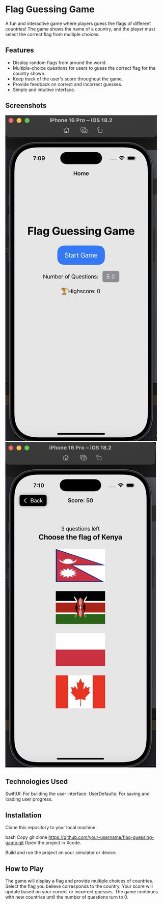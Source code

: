 # Flag Guessing Game
A fun and interactive game where players guess the flags of different countries! The game shows the name of a country, and the player must select the correct flag from multiple choices.

## Features
- Display random flags from around the world.
- Multiple-choice questions for users to guess the correct flag for the country shown.
- Keep track of the user's score throughout the game.
- Provide feedback on correct and incorrect guesses.
- Simple and intuitive interface.

## Screenshots
![Screenshot 1](https://github.com/KetanPaliwal2000/Flag-Game/blob/a73b8b8ea3aa381d94102458433917fb9fd7b89e/Screenshot%201.jpg) ![Screenshot 2](https://github.com/KetanPaliwal2000/Flag-Game/blob/b23d6dc7098f4a4936d8b32f89c5cedc6fa2d70a/Screenshot%202.jpg)

## Technologies Used
SwiftUI: For building the user interface.
UserDefaults: For saving and loading user progress.

## Installation
Clone this repository to your local machine:

bash
Copy
git clone https://github.com/your-username/flag-guessing-game.git
Open the project in Xcode.

Build and run the project on your simulator or device.

## How to Play
The game will display a flag and provide multiple choices of countries.
Select the flag you believe corresponds to the country.
Your score will update based on your correct or incorrect guesses.
The game continues with new countries until the number of questions turn to 0.
